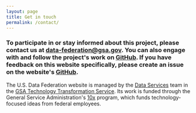 ```yaml
---
layout: page
title: Get in touch
permalink: /contact/
---
```


### To participate in or stay informed about this project, please contact us at <a href="mailto:data-federation@gsa.gov">data-federation@gsa.gov</a>. You can also engage with and follow the project's work on [GitHub](https://github.com/18F/data-federation-project). If you have feedback on this website specifically, please create an issue on the website's [GitHub](https://github.com/GSA/us-data-federation/issues/new).

The U.S. Data Federation website is managed by the [Data Services](https://www.gsa.gov/portal/content/124174) team in the [GSA Technology Transformation Service](https://www.gsa.gov/tts). Its work is funded through the General Service Administration's [10x](10x.gsa.gov) program, which funds technology-focused ideas from federal employees.
